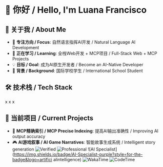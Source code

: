 # 👋 你好 / Hello, I'm Luana Francisco

## 🚀 关于我 / About Me
- 🎯 **专注方向 / Focus**: 自然语言指挥AI开发 / Natural Language AI Development
- 🌱 **正在学习 / Learning**: 全栈Web开发 + MCP项目 / Full-Stack Web + MCP Projects  
- 💡 **目标 / Goal**: 成为AI原生开发者 / Become an AI-Native Developer
- 🏫 **背景 / Background**: 国际学校学生 / International School Student

## 🛠️ 技术栈 / Tech Stack
x x x

## 🎯 当前项目 / Current Projects
- 🤖 **MCP精确索引 / MCP Precise Indexing**: 提高AI输出准确性 / Improving AI output accuracy
- 🎮 **AI游戏叙事 / AI Game Narratives**: 智能故事生成系统 / Intelligent story generation
![Verified](https://img.shields.io/badge/Verified-Developer-success?style=for-the-badge&logo=checkmarx)
![Professional](https://img.shields.io/badge/Professional-Full--Stack-blue?style=for-the-badge&logo=codementor)
![AI Specialist](https://img.shields.io/badge/AI-Specialist-purple?style=for-the-badge&logo=artifici alintelligence)
![WakaTime](https://wakatime.com/badge/user/YOUR-ID.svg)
![CodeTime](https://img.shields.io/endpoint?style=flat&url=YOUR-CODETIME-URL)
